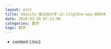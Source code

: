 ```yaml
---
layout: post
title: Udacity-推论统计学-12-[ing]One-way-ANOVA
date: 2018-03-20 07:12:00
categories: 数学
tags: 数学
---
```

* content
{:toc}






















